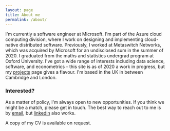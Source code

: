 ```yaml
---
layout: page
title: About me
permalink: /about/
---
```

<p>I'm currently a software engineer at Microsoft. I'm part of the Azure cloud computing division, where I work on designing and implementing cloud-native distributed software. Previously, I worked at Metaswitch Networks, which was acquired by Microsoft for an undisclosed sum in the summer of 2020. I graduated from the maths and statistics undergrad program at Oxford University. I've got a wide range of interests including data science, software, and econometrics - this site is as of 2020 a work in progress, but my <a href='/projects'> projects</a> page gives a flavour. I'm based in the UK in between Cambridge and London.</p>

<h3>Interested?</h3>
<p>As a matter of policy, I'm always open to new opportunities. If you think we might be a match, please get in touch. The best way to reach out to me is by <a class='u-email' href='mailto:jmackillop@pm.me'>email</a>, but <a href='https://www.linkedin.com/in/jamesmackillop'>linkedin</a> also works.

<p>A copy of my CV is available on request.</p>
<!--
<p> A copy of my CV is available as a pdf <a href='/assets/JMacKillopCV.pdf'>here</a>
-->